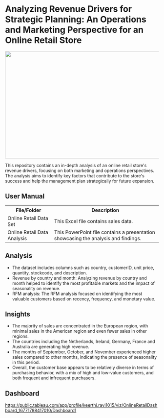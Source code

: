 # Analyzing Revenue Drivers for Strategic Planning: An Operations and Marketing Perspective for an Online Retail Store

<img src="https://www.merchantmaverick.com/wp-content/uploads/2018/02/International-selling.jpg" width="1000" 
     height="350"/>


This repository contains an in-depth analysis of an online retail store's revenue drivers, focusing on both marketing and operations perspectives. The analysis aims to identify key factors that contribute to the store's success and help the management plan strategically for future expansion.


## User Manual

<table>
  <tr>
    <th>File/Folder</th>
    <th>Description</th>
  </tr>
  <tr>
    <td>Online Retail Data Set</td>
    <td>This Excel file contains sales data.</td>
  </tr>
  <tr>
    <td>Online Retail Data Analysis</td>
    <td>This PowerPoint file contains a presentation showcasing the analysis and findings.</td>
  </tr>
</table>


## Analysis

<ul>
  <li>The dataset includes columns such as country, customerID, unit price, quantity, stockcode, and description.</li>
  <li>Revenue by country and month: Analyzing revenue by country and month helped to identify the most profitable markets and the impact of seasonality on revenue.</li>
  <li>RFM analysis: The RFM analysis focused on identifying the most valuable customers based on recency, frequency, and monetary value.</li>
</ul>

## Insights 

<ul>
  <li>The majority of sales are concentrated in the European region, with minimal sales in the American region and even fewer sales in other regions.</li>
  <li>The countries including the Netherlands, Ireland, Germany, France and Australia are generating high revenue.</li>
  <li>The months of September, October, and November experienced higher sales compared to other months, indicating the presence of seasonality in this period.</li>
  <li>Overall, the customer base appears to be relatively diverse in terms of purchasing behavior, with a mix of high and low-value
customers, and both frequent and infrequent purchasers.</li>
</ul>

## Dashboard

https://public.tableau.com/app/profile/keerthi.ravi1015/viz/OnlineRetailDashboard_16771788417010/Dashboard1
